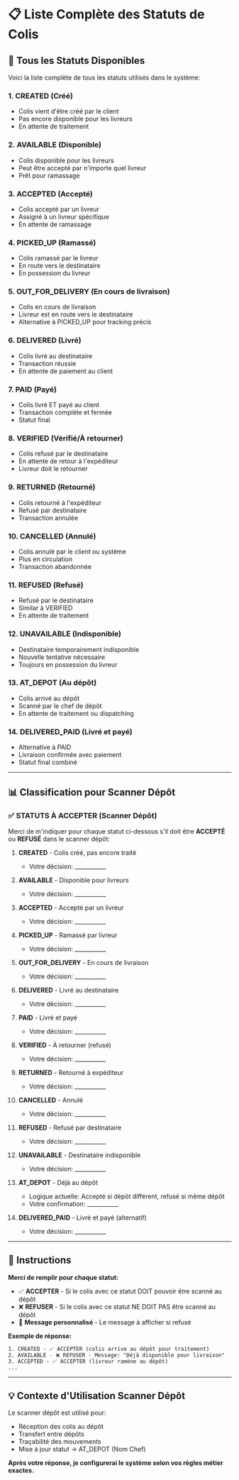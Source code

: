 # 📋 Liste Complète des Statuts de Colis

## 🎯 Tous les Statuts Disponibles

Voici la liste complète de tous les statuts utilisés dans le système:

### 1. **CREATED** (Créé)
- Colis vient d'être créé par le client
- Pas encore disponible pour les livreurs
- En attente de traitement

### 2. **AVAILABLE** (Disponible)
- Colis disponible pour les livreurs
- Peut être accepté par n'importe quel livreur
- Prêt pour ramassage

### 3. **ACCEPTED** (Accepté)
- Colis accepté par un livreur
- Assigné à un livreur spécifique
- En attente de ramassage

### 4. **PICKED_UP** (Ramassé)
- Colis ramassé par le livreur
- En route vers le destinataire
- En possession du livreur

### 5. **OUT_FOR_DELIVERY** (En cours de livraison)
- Colis en cours de livraison
- Livreur est en route vers le destinataire
- Alternative à PICKED_UP pour tracking précis

### 6. **DELIVERED** (Livré)
- Colis livré au destinataire
- Transaction réussie
- En attente de paiement au client

### 7. **PAID** (Payé)
- Colis livré ET payé au client
- Transaction complète et fermée
- Statut final

### 8. **VERIFIED** (Vérifié/À retourner)
- Colis refusé par le destinataire
- En attente de retour à l'expéditeur
- Livreur doit le retourner

### 9. **RETURNED** (Retourné)
- Colis retourné à l'expéditeur
- Refusé par destinataire
- Transaction annulée

### 10. **CANCELLED** (Annulé)
- Colis annulé par le client ou système
- Plus en circulation
- Transaction abandonnée

### 11. **REFUSED** (Refusé)
- Refusé par le destinataire
- Similar à VERIFIED
- En attente de traitement

### 12. **UNAVAILABLE** (Indisponible)
- Destinataire temporairement indisponible
- Nouvelle tentative nécessaire
- Toujours en possession du livreur

### 13. **AT_DEPOT** (Au dépôt)
- Colis arrivé au dépôt
- Scanné par le chef de dépôt
- En attente de traitement ou dispatching

### 14. **DELIVERED_PAID** (Livré et payé)
- Alternative à PAID
- Livraison confirmée avec paiement
- Statut final combiné

---

## 📊 Classification pour Scanner Dépôt

### ✅ **STATUTS À ACCEPTER** (Scanner Dépôt)

Merci de m'indiquer pour chaque statut ci-dessous s'il doit être **ACCEPTÉ** ou **REFUSÉ** dans le scanner dépôt:

1. **CREATED** - Colis créé, pas encore traité
   - Votre décision: ___________

2. **AVAILABLE** - Disponible pour livreurs
   - Votre décision: ___________

3. **ACCEPTED** - Accepté par un livreur
   - Votre décision: ___________

4. **PICKED_UP** - Ramassé par livreur
   - Votre décision: ___________

5. **OUT_FOR_DELIVERY** - En cours de livraison
   - Votre décision: ___________

6. **DELIVERED** - Livré au destinataire
   - Votre décision: ___________

7. **PAID** - Livré et payé
   - Votre décision: ___________

8. **VERIFIED** - À retourner (refusé)
   - Votre décision: ___________

9. **RETURNED** - Retourné à expéditeur
   - Votre décision: ___________

10. **CANCELLED** - Annulé
    - Votre décision: ___________

11. **REFUSED** - Refusé par destinataire
    - Votre décision: ___________

12. **UNAVAILABLE** - Destinataire indisponible
    - Votre décision: ___________

13. **AT_DEPOT** - Déjà au dépôt
    - Logique actuelle: Accepté si dépôt différent, refusé si même dépôt
    - Votre confirmation: ___________

14. **DELIVERED_PAID** - Livré et payé (alternatif)
    - Votre décision: ___________

---

## 🎯 Instructions

**Merci de remplir pour chaque statut:**
- ✅ **ACCEPTER** - Si le colis avec ce statut DOIT pouvoir être scanné au dépôt
- ❌ **REFUSER** - Si le colis avec ce statut NE DOIT PAS être scanné au dépôt
- 📝 **Message personnalisé** - Le message à afficher si refusé

**Exemple de réponse:**
```
1. CREATED - ✅ ACCEPTER (colis arrive au dépôt pour traitement)
2. AVAILABLE - ❌ REFUSER - Message: "Déjà disponible pour livraison"
3. ACCEPTED - ✅ ACCEPTER (livreur ramène au dépôt)
...
```

---

## 💡 Contexte d'Utilisation Scanner Dépôt

Le scanner dépôt est utilisé pour:
- Réception des colis au dépôt
- Transfert entre dépôts
- Traçabilité des mouvements
- Mise à jour statut → AT_DEPOT (Nom Chef)

**Après votre réponse, je configurerai le système selon vos règles métier exactes.**
